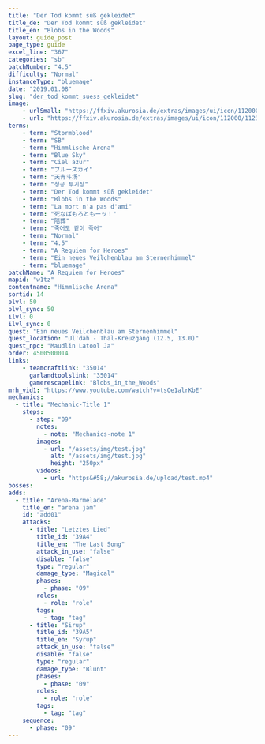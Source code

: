 ```yaml
---
title: "Der Tod kommt süß gekleidet"
title_de: "Der Tod kommt süß gekleidet"
title_en: "Blobs in the Woods"
layout: guide_post
page_type: guide
excel_line: "367"
categories: "sb"
patchNumber: "4.5"
difficulty: "Normal"
instanceType: "bluemage"
date: "2019.01.08"
slug: "der_tod_kommt_suess_gekleidet"
image:
    - urlSmall: "https://ffxiv.akurosia.de/extras/images/ui/icon/112000/112332.png"
    - url: "https://ffxiv.akurosia.de/extras/images/ui/icon/112000/112332.png"
terms:
    - term: "Stormblood"
    - term: "SB"
    - term: "Himmlische Arena"
    - term: "Blue Sky"
    - term: "Ciel azur"
    - term: "ブルースカイ"
    - term: "天青斗场"
    - term: "청공 투기장"
    - term: "Der Tod kommt süß gekleidet"
    - term: "Blobs in the Woods"
    - term: "La mort n'a pas d'ami"
    - term: "死なばもろともーッ！"
    - term: "陪葬"
    - term: "죽어도 같이 죽어"
    - term: "Normal"
    - term: "4.5"
    - term: "A Requiem for Heroes"
    - term: "Ein neues Veilchenblau am Sternenhimmel"
    - term: "bluemage"
patchName: "A Requiem for Heroes"
mapid: "w1tz"
contentname: "Himmlische Arena"
sortid: 14
plvl: 50
plvl_sync: 50
ilvl: 0
ilvl_sync: 0
quest: "Ein neues Veilchenblau am Sternenhimmel"
quest_location: "Ul'dah - Thal-Kreuzgang (12.5, 13.0)"
quest_npc: "Maudlin Latool Ja"
order: 4500500014
links:
    - teamcraftlink: "35014"
      garlandtoolslink: "35014"
      gamerescapelink: "Blobs_in_the_Woods"
mrh_vid1: "https://www.youtube.com/watch?v=tsOe1alrKbE"
mechanics:
  - title: "Mechanic-Title 1"
    steps:
      - step: "09"
        notes:
          - note: "Mechanics-note 1"
        images:
          - url: "/assets/img/test.jpg"
            alt: "/assets/img/test.jpg"
            height: "250px"
        videos:
          - url: "https&#58;//akurosia.de/upload/test.mp4"
bosses:
adds:
  - title: "Arena-Marmelade"
    title_en: "arena jam"
    id: "add01"
    attacks:
      - title: "Letztes Lied"
        title_id: "39A4"
        title_en: "The Last Song"
        attack_in_use: "false"
        disable: "false"
        type: "regular"
        damage_type: "Magical"
        phases:
          - phase: "09"
        roles:
          - role: "role"
        tags:
          - tag: "tag"
      - title: "Sirup"
        title_id: "39A5"
        title_en: "Syrup"
        attack_in_use: "false"
        disable: "false"
        type: "regular"
        damage_type: "Blunt"
        phases:
          - phase: "09"
        roles:
          - role: "role"
        tags:
          - tag: "tag"
    sequence:
      - phase: "09"
---
```

